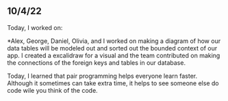 ## 10/4/22
Today, I worked on:

*Alex, George, Daniel, Olivia, and I worked on making a diagram of how
 our data tables will be modeled out and sorted out the bounded context
 of our app. I created a excalidraw for a visual and the team contributed
 on making the connections of the foreign keys and tables in our database.

Today, I learned that pair programming helps everyone learn faster. Although
it sometimes can take extra time, it helps to see someone else do code wile you
think of the code.
